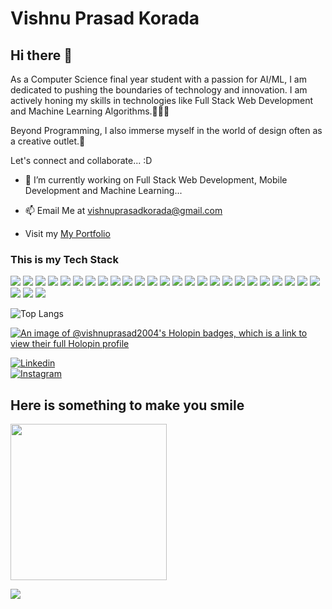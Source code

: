 # Vishnu Prasad Korada

## Hi there 👋


<!--Hey there... I am Vishnu Prasad Korada, currently, I am studying Computer Science and Engineering. I love coding, sketching, graphic designing, space exploration scientific research, and such...-->
As a Computer Science final year student with a passion for AI/ML, I am dedicated to pushing the boundaries of technology and innovation. I am actively honing my skills in technologies like Full Stack Web Development and Machine Learning Algorithms.🧑🏽‍💻

Beyond Programming, I also immerse myself in the world of design often as a creative outlet.🎨
<br>

Let's connect and collaborate... :D 


- 🔭 I’m currently working on Full Stack Web Development, Mobile Development and Machine Learning...

- 📫 Email Me at <vishnuprasadkorada@gmail.com>
- Visit my <a href="https://vishnu-prasad-korada.vercel.app">My Portfolio</a>

### This is my Tech Stack
<p>
<img src="https://img.shields.io/badge/JavaScript-323330?style=for-the-badge&logo=javascript&logoColor=F7DF1E" />
<img src="https://img.shields.io/badge/java-%23ED8B00.svg?style=for-the-badge&logo=openjdk&logoColor=white">
<img src="https://img.shields.io/badge/python-3670A0?style=for-the-badge&logo=python&logoColor=ffdd54">
<img src="https://img.shields.io/badge/Node.js-339933?style=for-the-badge&logo=nodedotjs&logoColor=white" />
<img src="https://img.shields.io/badge/express.js-%23404d59.svg?style=for-the-badge&logo=express&logoColor=%2361DAFB">
<img src="https://img.shields.io/badge/MongoDB-%234ea94b.svg?style=for-the-badge&logo=mongodb&logoColor=white">
<img src="https://img.shields.io/badge/typescript-%23007ACC.svg?style=for-the-badge&logo=typescript&logoColor=white">
<img src="https://img.shields.io/badge/Inkscape-e0e0e0?style=for-the-badge&logo=inkscape&logoColor=080A13" />
<img src="https://img.shields.io/badge/Canva-%2300C4CC.svg?style=for-the-badge&logo=Canva&logoColor=white">
<img src="https://img.shields.io/badge/c-%2300599C.svg?style=for-the-badge&logo=c&logoColor=white">
<img src="https://img.shields.io/badge/mysql-%2300f.svg?style=for-the-badge&logo=mysql&logoColor=white">
<img src="https://img.shields.io/badge/react-%2320232a.svg?style=for-the-badge&logo=react&logoColor=%2361DAFB"/>
<img src="https://img.shields.io/badge/html5-%23E34F26.svg?style=for-the-badge&logo=html5&logoColor=white">
<img src="https://img.shields.io/badge/css3-%231572B6.svg?style=for-the-badge&logo=css3&logoColor=white">
<img src="https://img.shields.io/badge/ejs-%23B4CA65.svg?style=for-the-badge&logo=ejs&logoColor=black"/>
<img src="https://img.shields.io/badge/tailwindcss-%2338B2AC.svg?style=for-the-badge&logo=tailwind-css&logoColor=white">
<img src="https://img.shields.io/badge/Next-black?style=for-the-badge&logo=next.js&logoColor=white">
<img src="https://img.shields.io/badge/scikit--learn-%23F7931E.svg?style=for-the-badge&logo=scikit-learn&logoColor=white"/>
<img src="https://img.shields.io/badge/react_native-%2320232a.svg?style=for-the-badge&logo=react&logoColor=%2361DAFB">
<img src="https://img.shields.io/badge/expo-1C1E24?style=for-the-badge&logo=expo&logoColor=#D04A37">
<img src="https://img.shields.io/badge/NPM-%23CB3837.svg?style=for-the-badge&logo=npm&logoColor=white">
<img src="https://img.shields.io/badge/TensorFlow-%23FF6F00.svg?style=for-the-badge&logo=TensorFlow&logoColor=white">
<img src="https://img.shields.io/badge/Postman-FF6C37?style=for-the-badge&logo=postman&logoColor=white">
<img src="https://img.shields.io/badge/figma-%23F24E1E.svg?style=for-the-badge&logo=figma&logoColor=white">
<img src="https://img.shields.io/badge/redux-%23593d88.svg?style=for-the-badge&logo=redux&logoColor=white"/>
<img src="https://img.shields.io/badge/vercel-%23000000.svg?style=for-the-badge&logo=vercel&logoColor=white">
<img src="https://img.shields.io/badge/nestjs-%23E0234E.svg?style=for-the-badge&logo=nestjs&logoColor=white"/>
<img src="https://img.shields.io/badge/Supabase-3ECF8E?style=for-the-badge&logo=supabase&logoColor=white"/>
</p>

![Top Langs](https://github-readme-stats.vercel.app/api/top-langs/?username=vishnuprasad2004&layout=compact&theme=dark)

[![An image of @vishnuprasad2004's Holopin badges, which is a link to view their full Holopin profile](https://holopin.me/vishnuprasad2004)](https://holopin.io/@vishnuprasad2004)

[![Linkedin](https://img.shields.io/badge/LinkedIn-%230077B5.svg?logo=linkedin&logoColor=white)](https://www.linkedin.com/in/vishnu-prasad-korada-32b550253/)    
[![Instagram](https://img.shields.io/badge/Instagram-%23dd2a7b.svg?logo=instagram&logoColor=white)](https://www.instagram.com/the_vishnuprasadkorada/)

## Here is something to make you smile

<img src="https://assets-global.website-files.com/5f3c19f18169b62a0d0bf387/60d33be7eedf8e1f31aabcec_BwENfmI0CU5dZGYlSyo142mpfG08-rYgTS-Qm47uMUXN6JXtmdZvtzVzTooUQdXTWmTD8uzF9N6XQJA2vUIMi53tunFyVtvOBJTNfOjHit2P_JkTmFzFsK7ep6Vb9781XZnRAryH.png" height="250px">

[![](https://visitcount.itsvg.in/api?id=vishnuprasad2004&icon=0&color=0)](https://visitcount.itsvg.in)
<!--
**vishnuprasad2004/vishnuprasad2004** is a ✨ _particular_ ✨ repository because its `README.md` (this file) appears on your GitHub profile.

Here are some ideas to get you started:

- 🔭 I’m currently working on ...
- 🌱 I’m currently learning ...
- 👯 I’m looking to collaborate on ...
- 🤔 I’m looking for help with ...
- 💬 Ask me about ...
- 📫 How to reach me: ...
- 😄 Pronouns: ...
- ⚡ Fun fact: ...
-->

